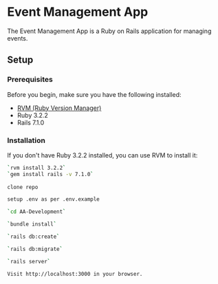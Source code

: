 # Event Management App

The Event Management App is a Ruby on Rails application for managing events.

## Setup

### Prerequisites

Before you begin, make sure you have the following installed:

- [RVM (Ruby Version Manager)](https://rvm.io/)
- Ruby 3.2.2
- Rails 7.1.0

### Installation

If you don't have Ruby 3.2.2 installed, you can use RVM to install it:

```bash
`rvm install 3.2.2`
`gem install rails -v 7.1.0`
 
clone repo

setup .env as per .env.example

`cd AA-Development`

`bundle install`

`rails db:create`

`rails db:migrate`

`rails server`

Visit http://localhost:3000 in your browser.
